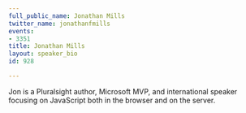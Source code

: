 ```yaml
---
full_public_name: Jonathan Mills
twitter_name: jonathanfmills
events:
- 3351
title: Jonathan Mills
layout: speaker_bio
id: 928

---
```

Jon is a Pluralsight author, Microsoft MVP, and international speaker focusing on JavaScript both in the browser and on the server.  